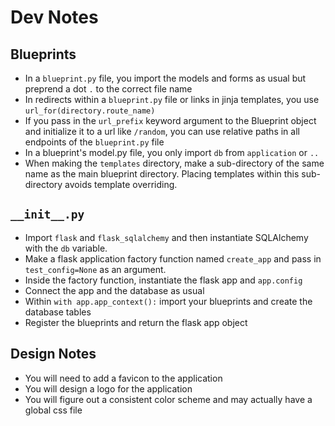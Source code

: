 # Dev Notes

## Blueprints

-   In a `blueprint.py` file, you import the models and forms as usual but preprend a dot `.` to the correct file name
-   In redirects within a `blueprint.py` file or links in jinja templates, you use `url_for(directory.route_name)`
-   If you pass in the `url_prefix` keyword argument to the Blueprint object and initialize it to a url like `/random`, you can use relative paths in all endpoints of the `blueprint.py` file
-   In a blueprint's model.py file, you only import `db` from `application` or `..`
-   When making the `templates` directory, make a sub-directory of the same name as the main blueprint directory. Placing templates within this sub-directory avoids template overriding.

## `__init__.py`

-   Import `flask` and `flask_sqlalchemy` and then instantiate SQLAlchemy with the `db` variable.
-   Make a flask application factory function named `create_app` and pass in `test_config=None` as an argument.
-   Inside the factory function, instantiate the flask app and `app.config`
-   Connect the app and the database as usual
-   Within `with app.app_context():` import your blueprints and create the database tables
-   Register the blueprints and return the flask app object

## Design Notes

-   You will need to add a favicon to the application
-   You will design a logo for the application
-   You will figure out a consistent color scheme and may actually have a global css file
